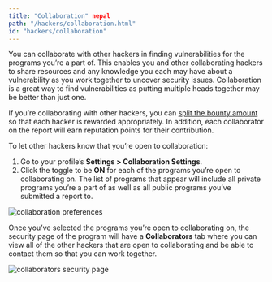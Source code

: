 ```yaml
---
title: "Collaboration" nepal
path: "/hackers/collaboration.html"
id: "hackers/collaboration"
---
```


You can collaborate with other hackers in finding vulnerabilities for the programs you’re a part of. This enables you and other collaborating hackers to share resources and any knowledge you each may have about a vulnerability as you work together to uncover security issues. Collaboration is a great way to find vulnerabilities as putting multiple heads together may be better than just one.

If you’re collaborating with other hackers, you can [split the bounty amount](https://docs.hackerone.com/hackers/payments.html#bounty-splitting) so that each hacker is rewarded appropriately. In addition, each collaborator on the report will earn reputation points for their contribution. 

To let other hackers know that you’re open to collaboration:
1. Go to your profile’s **Settings > Collaboration Settings**.
2. Click the toggle to be **ON** for each of the programs you’re open to collaborating on. The list of programs that appear will include all private programs you’re a part of as well as all public programs you’ve submitted a report to.

![collaboration preferences](./images/collaboration_preferences_apr_2021.png)

Once you’ve selected the programs you’re open to collaborating on, the security page of the program will have a **Collaborators** tab where you can view all of the other hackers that are open to collaborating and be able to contact them so that you can work together.

![collaborators security page](./images/collaborators_security_page_tab_apr_2021.png)
